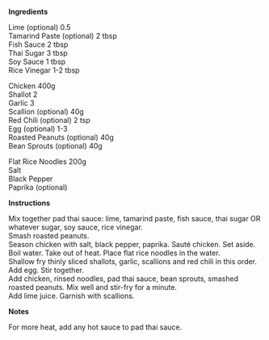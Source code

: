 **Ingredients**

Lime (optional) 0.5  
Tamarind Paste (optional) 2 tbsp     
Fish Sauce 2 tbsp   
Thai Sugar 3 tbsp   
Soy Sauce 1 tbsp    
Rice Vinegar 1-2 tbsp    

Chicken 400g    
Shallot 2    
Garlic 3    
Scallion (optional) 40g  
Red Chili (optional) 2 tsp  
Egg (optional) 1-3  
Roasted Peanuts (optional) 40g  
Bean Sprouts (optional) 40g  

Flat Rice Noodles 200g  
Salt  
Black Pepper  
Paprika (optional)  

**Instructions**

Mix together pad thai sauce: lime, tamarind paste, fish sauce, thai sugar OR whatever sugar, soy sauce, rice vinegar.  
Smash roasted peanuts.  
Season chicken with salt, black pepper, paprika. Sauté chicken. Set aside.  
Boil water. Take out of heat. Place flat rice noodles in the water.  
Shallow fry thinly sliced shallots, garlic, scallions and red chili in this order. Add egg. Stir together.  
Add chicken, rinsed noodles, pad thai sauce, bean sprouts, smashed roasted peanuts. Mix well and stir-fry for a minute.  
Add lime juice. Garnish with scallions.  

**Notes**

For more heat, add any hot sauce to pad thai sauce.  
